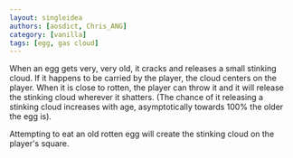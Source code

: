 ```yaml
---
layout: singleidea
authors: [aosdict, Chris_ANG]
category: [vanilla]
tags: [egg, gas cloud]
---
```

When an egg gets very, very old, it cracks and releases a small stinking cloud. If it happens to be carried by the player, the cloud centers on the player. When it is close to rotten, the player can throw it and it will release the stinking cloud wherever it shatters. (The chance of it releasing a stinking cloud increases with age, asymptotically towards 100% the older the egg is).

Attempting to eat an old rotten egg will create the stinking cloud on the player's square.
